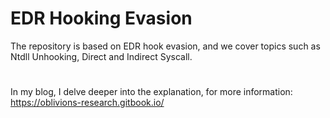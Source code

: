 # EDR Hooking Evasion
The repository is based on EDR hook evasion, and we cover topics such as Ntdll Unhooking, Direct and Indirect Syscall.

#
In my blog, I delve deeper into the explanation, for more information: https://oblivions-research.gitbook.io/